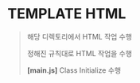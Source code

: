 # TEMPLATE HTML

> 해당 디렉토리에서 HTML 작업 수행
>
> 정해진 규칙대로 HTML 작업을 수행
>
> **[main.js]** Class Initialize 수행
